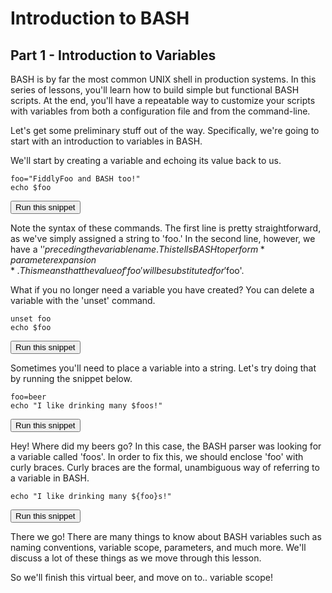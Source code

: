 # Introduction to BASH
## Part 1 - Introduction to Variables

BASH is by far the most common UNIX shell in production systems.  In this series of lessons, you'll learn how to build simple but functional BASH scripts.  At the end, you'll have a repeatable way to customize your scripts with variables from both a configuration file and from the command-line.

Let's get some preliminary stuff out of the way.  Specifically, we're going to start with an introduction to variables in BASH.

We'll start by creating a variable and echoing its value back to us.


```
foo="FiddlyFoo and BASH too!"
echo $foo
```
<button type="button" class="btn btn-primary btn-sm" onclick="runSnippetInTab('linux1', this)">Run this snippet</button>

Note the syntax of these commands.  The first line is pretty straightforward, as we've simply assigned a string to 'foo.'  In the second line, however, we have a '$' preceding the variable name.  This tells BASH to perform *parameter expansion*.  This means that the value of 'foo' will be substituted for '$foo'.

What if you no longer need a variable you have created?  You can delete a variable with the 'unset' command.

```
unset foo
echo $foo
```
<button type="button" class="btn btn-primary btn-sm" onclick="runSnippetInTab('linux1', this)">Run this snippet</button>

Sometimes you'll need to place a variable into a string.  Let's try doing that by running the snippet below.

```
foo=beer
echo "I like drinking many $foos!"
```
<button type="button" class="btn btn-primary btn-sm" onclick="runSnippetInTab('linux1', this)">Run this snippet</button>

Hey!  Where did my beers go?  In this case, the BASH parser was looking for a variable called 'foos'.  In order to fix this, we should enclose 'foo' with curly braces.  Curly braces are the formal, unambiguous way of referring to a variable in BASH.

```
echo "I like drinking many ${foo}s!"
```
<button type="button" class="btn btn-primary btn-sm" onclick="runSnippetInTab('linux1', this)">Run this snippet</button>


There we go!  There are many things to know about BASH variables such as naming conventions, variable scope, parameters, and much more.  We'll discuss a lot of these things as we move through this lesson.

So we'll finish this virtual beer, and move on to.. variable scope!









